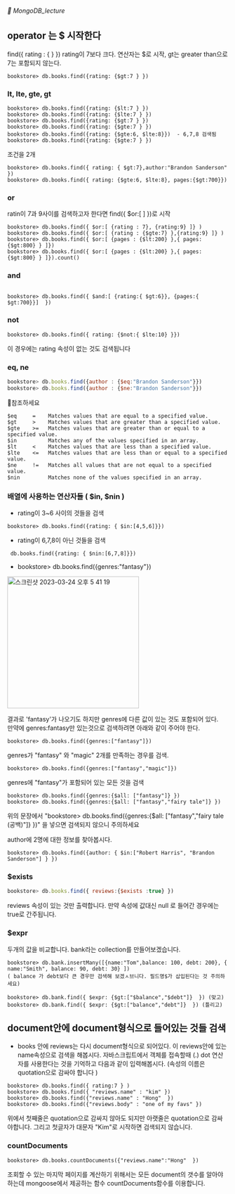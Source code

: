 ###### :cactus:  MongoDB_lecture

## operator 는 $ 시작한다 
find({ rating : {   } }) rating이 7보다 크다. 연산자는 $로 시작, gt는 greater than으로 7는 포함되지 않는다. 
```
bookstore> db.books.find({rating: {$gt:7 } })
``` 
### lt, lte, gte, gt
```  
bookstore> db.books.find({rating: {$lt:7 } })
bookstore> db.books.find({rating: {$lte:7 } })
bookstore> db.books.find({rating: {$gt:7 } })
bookstore> db.books.find({rating: {$gte:7 } })
bookstore> db.books.find({rating: {$gte:6, $lte:8}})  - 6,7,8 검색됨
bookstore> db.books.find({rating: {$gte:7 } })
```   
조건을 2개  
```
bookstore> db.books.find({ rating: { $gt:7},author:"Brandon Sanderson" })
bookstore> db.books.find({ rating: {$gte:6, $lte:8}, pages:{$gt:700}})
```     
### or
ratin이 7과 9사이를 검색하고자 한다면  find({ $or:[ ] })로 시작   
```
bookstore> db.books.find({ $or:[ {rating : 7}, {rating:9} ]} ) 
bookstore> db.books.find({ $or:[ {rating : {$gte:7} },{rating:9} ]} )
bookstore> db.books.find({ $or:[ {pages : {$lt:200} },{ pages:{$gt:800} } ]}) 
bookstore> db.books.find({ $or:[ {pages : {$lt:200} },{ pages:{$gt:800} } ]}).count()
```

### and
```

bookstore> db.books.find({ $and:[ {rating:{ $gt:6}}, {pages:{ $gt:700}}]  })
``` 

### not 
```
bookstore> db.books.find({ rating: {$not:{ $lte:10} }})
```    
이 경우에는 rating 속성이 없는 것도 검색됩니다 


### eq, ne
``` js   
bookstore> db.books.find({author : {$eq:"Brandon Sanderson"}})
bookstore> db.books.find({author : {$ne:"Brandon Sanderson"}})
```



📝참조하세요 
``` 
$eq     =    Matches values that are equal to a specified value.
$gt     >    Matches values that are greater than a specified value.
$gte    >=   Matches values that are greater than or equal to a specified value.
$in          Matches any of the values specified in an array.
$lt     <    Matches values that are less than a specified value.
$lte    <=   Matches values that are less than or equal to a specified value.
$ne     !=   Matches all values that are not equal to a specified value.
$nin         Matches none of the values specified in an array.
```

### 배열에 사용하는 연산자들 ( $in, $nin )
- rating이 3~6 사이의 것들을 검색
```
bookstore> db.books.find({rating: { $in:[4,5,6]}})
```
- rating이 6,7,8이 아닌 것들을 검색
```
 db.books.find({rating: { $nin:[6,7,8]}})
```  
- bookstore> db.books.find({genres:"fantasy"})   
<img width="300" alt="스크린샷 2023-03-24 오후 5 41 19" src="https://user-images.githubusercontent.com/48478079/227469630-16d7e456-5645-46c8-8d8b-332ad62265e9.png">


  결과로 'fantasy'가 나오기도 하지만 genres에 다른 값이 있는 것도 포함되어 있다.   
  만약에 genres:fantasy만 있는것으로 검색하려면 아래와 같이 주어야 한다.   
``` 
bookstore> db.books.find({genres:["fantasy"]})
```   

genres가 "fantasy" 와 "magic" 2개를 만족하는 경우를 검색.  
```
bookstore> db.books.find({genres:["fantasy","magic"]})
```   
genres에 "fantasy"가 포함되어 있는 모든 것을 검색 
```
bookstore> db.books.find({genres:{$all: ["fantasy"]} })
bookstore> db.books.find({genres:{$all: ["fantasy","fairy tale"]} })
```
위의 문장에서 "bookstore> db.books.find({genres:{$all: ["fantasy","fairy tale (공백)"]} })" 을 넣으면 검색되지 않으니 주의하세요  
 
author에 2명에 대한 정보를 찾아봅시다.  
```
bookstore> db.books.find({author: { $in:["Robert Harris", "Brandon Sanderson"] } })
```
 
### $exists 
```js
bookstore> db.books.find({ reviews:{$exists :true} })
```    
reviews 속성이 있는 것만 출력합니다. 만약 속성에 값대신 null 로 들어간 경우에는 true로 간주됩니다. 
 
### $expr 
두개의 값을 비교합니다.  bank라는 collection를 만들어보겠습니다.
```
bookstore> db.bank.insertMany([{name:"Tom",balance: 100, debt: 200}, { name:"Smith", balance: 90, debt: 30} ])
( balance 가 debt보다 큰 경우만 검색해 보겠ㅅ브니다. 필드명$가 삽입된다는 것 주의하세요)

bookstore> db.bank.find({ $expr: {$gt:["$balance","$debt"]}  }) (맞고)
bookstore> db.bank.find({ $expr: {$gt:["balance","debt"]}  }) (틀리고)
```
 
 
## document안에 document형식으로 들어있는 것들 검색
- books 안에 reviews는 다시 document형식으로 되어있다. 이 reviews안에 있는 name속성으로 검색을 해봅시다. 자바스크립트에서 객체를 접속할때 (.) dot 연산자를 사용한다는 것을 기억하고 다음과 같이 입력해봅시다.  (속성의 이름은 quotation으로 감싸야 합니다 )
```
bookstore> db.books.find({ rating:7 } ) 
bookstore> db.books.find({ "reviews.name" : "kim" })
bookstore> db.books.find({"reviews.name" : "Hong"  })
bookstore> db.books.find({"reviews.body" : "one of my favs" })
```
위에서 첫째줄은 quotation으로 감싸지 않아도 되지만 아랫줄은 quotation으로 감싸야합니다.  그리고 첫글자가 대문자 "Kim"로 시작하면 검색되지 않습니다.  

###  countDocuments 
```
bookstore> db.books.countDocuments({"reviews.name":"Hong"  })
```  
조회할 수 있는 마지막 페이지를 계산하기 위해서는 모든 document의 갯수를 알아야 하는데 mongoose에서 제공하는 함수 countDocuments함수를 이용합니다.  

